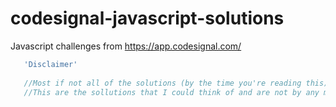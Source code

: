 # codesignal-javascript-solutions

Javascript challenges from https://app.codesignal.com/

```javascript
   'Disclaimer'
   
   //Most if not all of the solutions (by the time you're reading this) are written in ES6.
   //This are the sollutions that I could think of and are not by any means the best/most optimized solutions.
```
